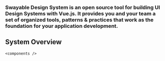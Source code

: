 ### Swayable Design System is an open source tool for building UI Design Systems with Vue.js. It provides you and your team a set of organized tools, patterns & practices that work as the foundation for your application development.

## System Overview

```
<components />
```
